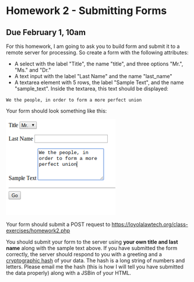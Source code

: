 # Homework 2 - Submitting Forms

## Due February 1, 10am

For this homework, I am going to ask you to build form and submit it to a 
remote server for processing.  So create a form with the following attributes:

* A select with the label "Title", the name "title", and three options "Mr.", 
"Ms." and "Dr."
* A text input with the label "Last Name" and the name "last_name"
* A textarea element with 5 rows, the label "Sample Text", and the name 
"sample_text". Inside the textarea, this text should be displayed:

```
We the people, in order to form a more perfect union
```

Your form should look something like this:

![Form](hmw2.png)

Your form should submit a POST request to 
https://loyolalawtech.org/class-exercises/homework2.php 

You should submit your form to the server using __your own title and last 
name__  along with the sample text above.  If you have submitted the form 
correctly,
the server should respond to you with a greeting and a  [cryptographic 
hash](https://en.wikipedia.org/wiki/Cryptographic_hash_function) of your data. 
The hash is a long string of numbers and letters. Please email me the hash 
(this is how I will tell you have submitted the data properly) along with a 
JSBin of your HTML.




